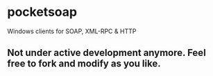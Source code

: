 # pocketsoap
Windows clients for SOAP, XML-RPC &amp; HTTP

## Not under active development anymore. Feel free to fork and modify as you like.
